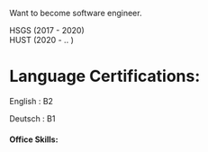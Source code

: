 Want to become software engineer.

HSGS (2017 - 2020) </br>
HUST (2020 -  .. ) 

<h1 >Language Certifications: </h1>

English : B2 

Deutsch : B1 

<h4 >Office Skills:</h4> 

<!--
**nkvd2110/nkvd2110** is a ✨ _special_ ✨ repository because its `README.md` (this file) appears on your GitHub profile.

Here are some ideas to get you started:

- 🔭 I’m currently working on ...
- 🌱 I’m currently learning ...
- 👯 I’m looking to collaborate on ...
- 🤔 I’m looking for help with ...
- 💬 Ask me about ...
- 📫 How to reach me: ...
- 😄 Pronouns: ...
- ⚡ Fun fact: ...
-->
